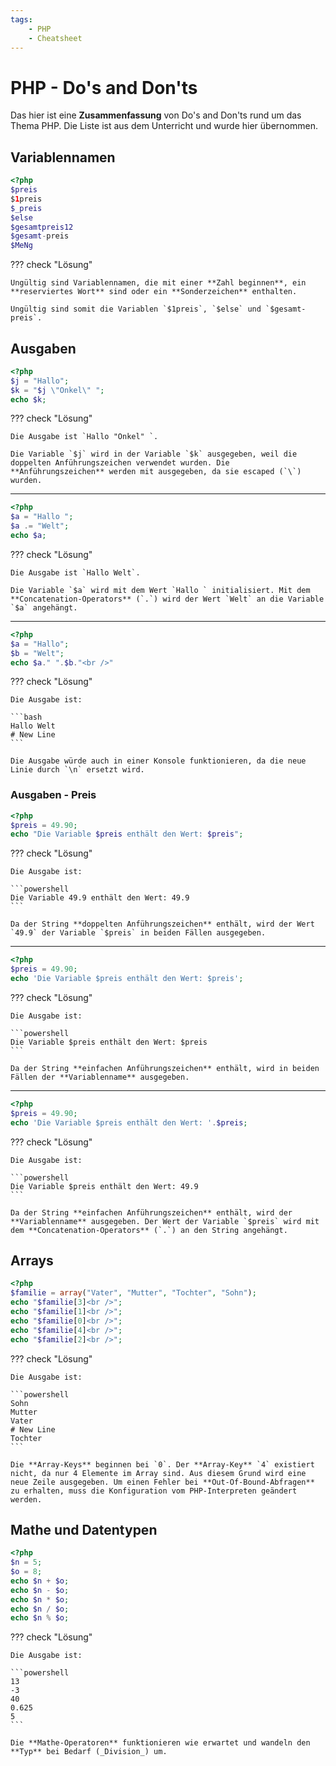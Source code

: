 ```yaml
---
tags:
    - PHP
    - Cheatsheet
---
```


# PHP - Do's and Don'ts

Das hier ist eine **Zusammenfassung** von Do's and Don'ts rund um das Thema PHP. Die Liste ist aus dem Unterricht und wurde hier übernommen.

## Variablennamen

```php title="Welche Variablen sind ungültig?"
<?php
$preis
$1preis
$_preis
$else
$gesamtpreis12
$gesamt-preis
$MeNg
```

??? check "Lösung"

    Ungültig sind Variablennamen, die mit einer **Zahl beginnen**, ein **reserviertes Wort** sind oder ein **Sonderzeichen** enthalten.

    Ungültig sind somit die Variablen `$1preis`, `$else` und `$gesamt-preis`.

## Ausgaben

```php title="Was ist die Ausgabe?"
<?php
$j = "Hallo";
$k = "$j \"Onkel\" ";
echo $k;
```

??? check "Lösung"

    Die Ausgabe ist `Hallo "Onkel" `.

    Die Variable `$j` wird in der Variable `$k` ausgegeben, weil die doppelten Anführungszeichen verwendet wurden. Die **Anführungszeichen** werden mit ausgegeben, da sie escaped (`\`) wurden.

---

```php title="Was ist die Ausgabe?"
<?php
$a = "Hallo ";
$a .= "Welt";
echo $a;
```

??? check "Lösung"

    Die Ausgabe ist `Hallo Welt`.

    Die Variable `$a` wird mit dem Wert `Hallo ` initialisiert. Mit dem **Concatenation-Operators** (`.`) wird der Wert `Welt` an die Variable `$a` angehängt.

---

```php title="Was ist die Ausgabe?"
<?php
$a = "Hallo";
$b = "Welt";
echo $a." ".$b."<br />"
```

??? check "Lösung"

    Die Ausgabe ist:

    ```bash
    Hallo Welt
    # New Line
    ```

    Die Ausgabe würde auch in einer Konsole funktionieren, da die neue Linie durch `\n` ersetzt wird.

### Ausgaben - Preis

```php title="Was ist die Ausgabe?"
<?php
$preis = 49.90;
echo "Die Variable $preis enthält den Wert: $preis";
```

??? check "Lösung"

    Die Ausgabe ist:

    ```powershell
    Die Variable 49.9 enthält den Wert: 49.9
    ```

    Da der String **doppelten Anführungszeichen** enthält, wird der Wert `49.9` der Variable `$preis` in beiden Fällen ausgegeben.

---

```php title="Was ist die Ausgabe?"
<?php
$preis = 49.90;
echo 'Die Variable $preis enthält den Wert: $preis';
```

??? check "Lösung"

    Die Ausgabe ist:

    ```powershell
    Die Variable $preis enthält den Wert: $preis
    ```

    Da der String **einfachen Anführungszeichen** enthält, wird in beiden Fällen der **Variablenname** ausgegeben.

---

```php title="Was ist die Ausgabe?"
<?php
$preis = 49.90;
echo 'Die Variable $preis enthält den Wert: '.$preis;
```

??? check "Lösung"

    Die Ausgabe ist:

    ```powershell
    Die Variable $preis enthält den Wert: 49.9
    ```

    Da der String **einfachen Anführungszeichen** enthält, wird der **Variablenname** ausgegeben. Der Wert der Variable `$preis` wird mit dem **Concatenation-Operators** (`.`) an den String angehängt.

## Arrays

```php title="Was ist die Ausgabe?"
<?php
$familie = array("Vater", "Mutter", "Tochter", "Sohn");
echo "$familie[3]<br />";
echo "$familie[1]<br />";
echo "$familie[0]<br />";
echo "$familie[4]<br />";
echo "$familie[2]<br />";
```

??? check "Lösung"

    Die Ausgabe ist:

    ```powershell
    Sohn
    Mutter
    Vater
    # New Line
    Tochter
    ```

    Die **Array-Keys** beginnen bei `0`. Der **Array-Key** `4` existiert nicht, da nur 4 Elemente im Array sind. Aus diesem Grund wird eine neue Zeile ausgegeben. Um einen Fehler bei **Out-Of-Bound-Abfragen** zu erhalten, muss die Konfiguration vom PHP-Interpreten geändert werden.

## Mathe und Datentypen

```php title="Was ist die Ausgabe?"
<?php
$n = 5;
$o = 8;
echo $n + $o;
echo $n - $o;
echo $n * $o;
echo $n / $o;
echo $n % $o;
```

??? check "Lösung"

    Die Ausgabe ist:

    ```powershell
    13
    -3
    40
    0.625
    5
    ```

    Die **Mathe-Operatoren** funktionieren wie erwartet und wandeln den **Typ** bei Bedarf (_Division_) um.
